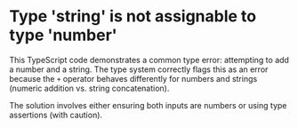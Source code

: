 # Type 'string' is not assignable to type 'number'

This TypeScript code demonstrates a common type error: attempting to add a number and a string.  The type system correctly flags this as an error because the `+` operator behaves differently for numbers and strings (numeric addition vs. string concatenation).

The solution involves either ensuring both inputs are numbers or using type assertions (with caution).